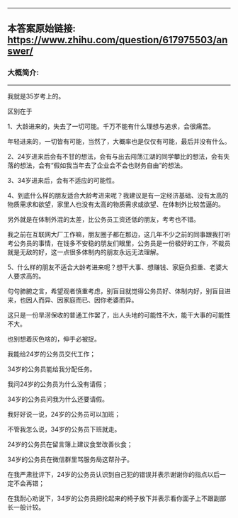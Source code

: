 ----------------------------------------
## 本答案原始链接: https://www.zhihu.com/question/617975503/answer/
### 大概简介: 
----------------------------------------
我就是35岁考上的。

区别在于

1、大龄进来的，失去了一切可能。千万不能有什么理想与追求，会很痛苦。

年轻进来的，一切皆有可能，当然了，大概率也是仅仅有可能，最后并没有什么。

2、24岁进来后会有不甘的想法，会有与出去闯荡江湖的同学攀比的想法，会有失落的想法，会有“假如我当年去了企业会不会也财务自由”的想法。

3、34岁进来后，会有不适应的可能性。

4、到底什么样的朋友适合大龄考进来呢？我建议是有一定经济基础、没有太高的物质需求和欲望，家里人也没有太高的物质需求或欲望、在体制外比较苦逼的。


另外就是在体制外混的太差，比公务员工资还低的朋友，考考也不错。

我之前在互联网大厂工作嘛，朋友圈子都在那边，这几年不少之前的同事跟我打听考公务员的事情，在钱多不安稳的朋友们眼里，公务员是一份极好的工作，不裁员就是无敌的好，这一点很多体制内的朋友永远无法理解。

5、什么样的朋友不适合大龄考进来呢？想干大事、想赚钱、家庭负担重、老婆大人要求高的。

句句肺腑之言，希望观者慎重考虑，别盲目就觉得公务员好、体制内好，别盲目进来，也因人而异、因家庭而已、因你老婆而异。

这只是一份旱涝保收的普通工作罢了，出人头地的可能性不大，能干大事的可能性不大。

也别想着灰色啥的，伸手必被捉。



我能给24岁的公务员交代工作；

34岁的公务员能给我分配任务。

我问24岁的公务员为什么没有请假；

34岁的公务员问我为什么还要请假。

我好好说一说，24岁的公务员可以加班；

不管我怎么说，34岁的公务员下班就走。

24岁的公务员在留言簿上建议食堂改善伙食；

34岁的公务员在微信群里骂服务局这帮孙子。

在我严肃批评下，24岁的公务员认识到自己犯的错误并表示谢谢你的指点以后一定不会再错；

在我耐心劝说下，34岁的公务员把抡起来的椅子放下并表示看你面子上不跟副部长一般计较。